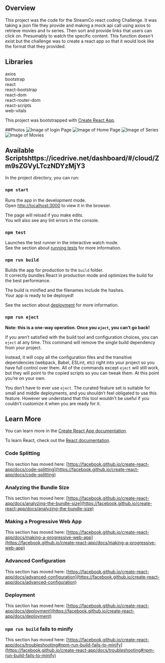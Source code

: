 ## Overview
This project was the code for the StreamCo react coding Challenge. It was taking a json file they provide and making 
a mock api call using axios to retrieve movies and tv series.  Then sort and provide links that users can click on. Presumably
to watch the specific content. This function doesn't exist but the challenge was to create a react app so that it would look
like the format that they provided.

## Libraries
axios <br>
bootstrap <br>
react <br>
react-bootstrap<br>
react-dom<br>
react-router-dom<br>
react-scripts<br>
web-vitals

This project was bootstrapped with [Create React App](https://github.com/facebook/create-react-app).

##Photos
![Image of login Page]()
![Image of Home Page](https://icecube-us-302.icedrive.io/download?p=i2kYnxMhgeqmY7ZIy6fYu78AbOl6Cyg8QVysgtPLDyWmVJASebRxVUtgqWqRSgDPRh6m8g.YihF4lap1eF8cMAJqSpxN4yEYmRRLa05h1T5C6wOdXnaQZdPJeG3Ef6WzqALmmEXE3.g8yX3V2RRFDjNQGmcnyMGt5FNs7fPBbHxvbdbI2T1HYCInnL3wFwMSc6tHLAeuOkex82gwnH0y4tljjnjQzU43iHS1S2OMV5DOW.1NtDbXVTvkyXczNrvQ)
![Image of Series](https://icecube-us-302.icedrive.io/thumbnail?p=CeZNOkjigcJ8CxwuGurUlnt5KWRRLJtbkT1z1JyKabNggoKR2GPdNahGK9vxoROco.8JEaGUJ.isNHfYBPCXtPK6OJ6HgLglYnv45wJ0oWp4iN3IHlDyCn8p0gt2ur_h&w=1024&h=1024&m=cropped)
![Image of Movies](https://icecube-us-303.icedrive.io/thumbnail?p=9UbWv2Cygo7VKzAu4lcfN0nzBtEAOmqM_d43BBgRrHqDRGfjTTDAnVLroZg4xaIBctzp7pWVSLSWJ5LZYTPmlfK6OJ6HgLglYnv45wJ0oWp4iN3IHlDyCn8p0gt2ur_h&w=1024&h=1024&m=cropped)

## Available Scriptshttps://icedrive.net/dashboard/#/cloud/Zm9sZGVyLTczNDYzMjY3
In the project directory, you can run:

### `npm start`

Runs the app in the development mode.\
Open [http://localhost:3000](http://localhost:3000) to view it in the browser.

The page will reload if you make edits.\
You will also see any lint errors in the console.

### `npm test`

Launches the test runner in the interactive watch mode.\
See the section about [running tests](https://facebook.github.io/create-react-app/docs/running-tests) for more information.

### `npm run build`

Builds the app for production to the `build` folder.\
It correctly bundles React in production mode and optimizes the build for the best performance.

The build is minified and the filenames include the hashes.\
Your app is ready to be deployed!

See the section about [deployment](https://facebook.github.io/create-react-app/docs/deployment) for more information.

### `npm run eject`

**Note: this is a one-way operation. Once you `eject`, you can’t go back!**

If you aren’t satisfied with the build tool and configuration choices, you can `eject` at any time. This command will remove the single build dependency from your project.

Instead, it will copy all the configuration files and the transitive dependencies (webpack, Babel, ESLint, etc) right into your project so you have full control over them. All of the commands except `eject` will still work, but they will point to the copied scripts so you can tweak them. At this point you’re on your own.

You don’t have to ever use `eject`. The curated feature set is suitable for small and middle deployments, and you shouldn’t feel obligated to use this feature. However we understand that this tool wouldn’t be useful if you couldn’t customize it when you are ready for it.

## Learn More

You can learn more in the [Create React App documentation](https://facebook.github.io/create-react-app/docs/getting-started).

To learn React, check out the [React documentation](https://reactjs.org/).

### Code Splitting

This section has moved here: [https://facebook.github.io/create-react-app/docs/code-splitting](https://facebook.github.io/create-react-app/docs/code-splitting)

### Analyzing the Bundle Size

This section has moved here: [https://facebook.github.io/create-react-app/docs/analyzing-the-bundle-size](https://facebook.github.io/create-react-app/docs/analyzing-the-bundle-size)

### Making a Progressive Web App

This section has moved here: [https://facebook.github.io/create-react-app/docs/making-a-progressive-web-app](https://facebook.github.io/create-react-app/docs/making-a-progressive-web-app)

### Advanced Configuration

This section has moved here: [https://facebook.github.io/create-react-app/docs/advanced-configuration](https://facebook.github.io/create-react-app/docs/advanced-configuration)

### Deployment

This section has moved here: [https://facebook.github.io/create-react-app/docs/deployment](https://facebook.github.io/create-react-app/docs/deployment)

### `npm run build` fails to minify

This section has moved here: [https://facebook.github.io/create-react-app/docs/troubleshooting#npm-run-build-fails-to-minify](https://facebook.github.io/create-react-app/docs/troubleshooting#npm-run-build-fails-to-minify)

